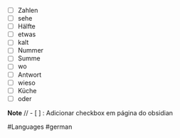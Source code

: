 
- [ ] Zahlen
- [ ] sehe
- [ ] Hälfte
- [ ] etwas
- [ ] kalt
- [ ] Nummer
- [ ] Summe
- [ ] wo
- [ ] Antwort
- [ ] wieso
- [ ] Küche
- [ ] oder

**Note**
// - [ ] : Adicionar checkbox em página do obsidian

#Languages #german 